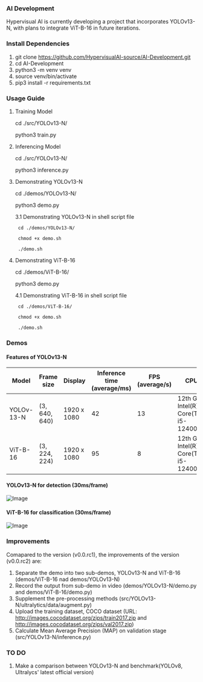 ### AI Development                                                                                        
Hypervisual AI is currently developing a project that incorporates YOLOv13-N, with plans to integrate ViT-B-16 in future iterations.
                                                                                                    
### Install Dependencies                                                              
1. git clone https://github.com/HypervisualAI-source/AI-Development.git                      
2. cd AI-Development
3. python3 -m venv venv
4. source venv/bin/activate
5. pip3 install -r requirements.txt

### Usage Guide
1. Training Model
   
    cd ./src/YOLOv13-N/
   
	python3 train.py      
	
2. Inferencing Model
   
    cd ./src/YOLOv13-N/
                        
	python3 inference.py

3. Demonstrating YOLOv13-N

    cd ./demos/YOLOv13-N/
   
	python3 demo.py 

    3.1 Demonstrating YOLOv13-N in shell script file
   
        cd ./demos/YOLOv13-N/
   
        chmod +x demo.sh
   
	    ./demo.sh

5. Demonstrating ViT-B-16
   
    cd ./demos/ViT-B-16/
   
	python3 demo.py                  
                                       
    4.1 Demonstrating ViT-B-16 in shell script file
   
        cd ./demos/ViT-B-16/
   
        chmod +x demo.sh
   
	    ./demo.sh

	
### Demos
#### Features of YOLOv13-N
| Model | Frame size | Display  | Inference time (average/ms) | FPS (average/s) |   CPU   |
|-------|-----|----------|---------------------------- |-----------------|---------|
| YOLOv-13-N|(3, 640, 640) | 1920 x 1080  | 42 | 13 | 12th Gen Intel(R) Core(TM) i5-12400 |
| ViT-B-16|(3, 224, 224) | 1920 x 1080  | 95 | 8 | 12th Gen Intel(R) Core(TM) i5-12400 |



#### YOLOv13-N for detection (30ms/frame)
![Image](demos/YOLOv13-N/source/yolo_output.gif)

#### ViT-B-16 for classification (30ms/frame)
![Image](demos/ViT-B-16/source/vit_output.gif)

### Improvements
Comapared to the version (v0.0.rc1), the improvements of the version (v0.0.rc2) are:
1. Separate the demo into two sub-demos, YOLOv13-N and ViT-B-16 (demos/ViT-B-16 nad demos/YOLOv13-N)
2. Record the output from sub-demo in video (demos/YOLOv13-N/demo.py and demos/ViT-B-16/demo.py)
3. Supplement the pre-processing methods (src/YOLOv13-N/ultralytics/data/augment.py)
4. Upload the training dataset, COCO dataset (URL: http://images.cocodataset.org/zips/train2017.zip and http://images.cocodataset.org/zips/val2017.zip)
5. Calculate Mean Average Precision (MAP) on validation stage (src/YOLOv13-N/inference.py)

### TO DO
1. Make a comparison between YOLOv13-N and benchmark(YOLOv8, Ultralycs' latest official version)























